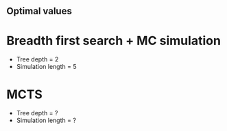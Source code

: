 ## Optimal values
# Breadth first search + MC simulation
- Tree depth = 2
- Simulation length = 5
# MCTS
- Tree depth = ?
- Simulation length = ?